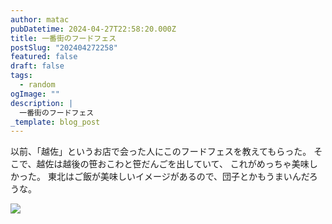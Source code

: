 ```yaml
---
author: matac
pubDatetime: 2024-04-27T22:58:20.000Z
title: 一番街のフードフェス
postSlug: "202404272258"
featured: false
draft: false
tags:
  - random
ogImage: ""
description: |
  一番街のフードフェス
_template: blog_post
---
```


以前、「越佐」というお店で会った人にこのフードフェスを教えてもらった。
そこで、越佐は越後の笹おこわと笹だんごを出していて、
これがめっちゃ美味しかった。
東北はご飯が美味しいイメージがあるので、団子とかもうまいんだろうな。

![](/img/echigo-dango.jpg)
